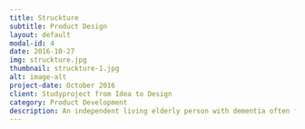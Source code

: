 ```yaml
---
title: Struckture
subtitle: Product Design
layout: default
modal-id: 4
date: 2016-10-27
img: struckture.jpg
thumbnail: struckture-1.jpg
alt: image-alt
project-date: October 2016
client: Studyproject from Idea to Design
category: Product Development
description: An independent living elderly person with dementia often forget scheduled appointments. Struckture is an interactive design on which a person can schedule their own day from their agenda. The person stays in control and Struckture helps the person to be reminded of their appointments. 
---
```

